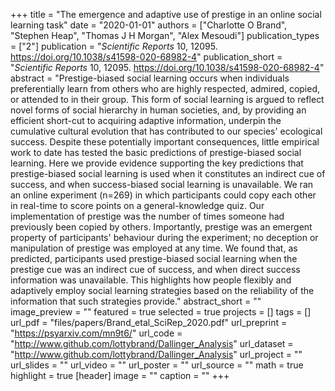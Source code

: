 +++
title = "The emergence and adaptive use of prestige in an online social learning task"
date = "2020-01-01"
authors = ["Charlotte O Brand", "Stephen Heap", "Thomas J H Morgan", "Alex Mesoudi"]
publication_types = ["2"]
publication = "_Scientific Reports_ 10, 12095. https://doi.org/10.1038/s41598-020-68982-4"
publication_short = "_Scientific Reports_ 10, 12095. https://doi.org/10.1038/s41598-020-68982-4"
abstract = "Prestige-biased social learning occurs when individuals preferentially learn from others who are highly respected, admired, copied, or attended to in their group. This form of social learning is argued to reflect novel forms of social hierarchy in human societies, and, by providing an efficient short-cut to acquiring adaptive information, underpin the cumulative cultural evolution that has contributed to our species' ecological success. Despite these potentially important consequences, little empirical work to date has tested the basic predictions of prestige-biased social learning. Here we provide evidence supporting the key predictions that prestige-biased social learning is used when it constitutes an indirect cue of success, and when success-biased social learning is unavailable. We ran an online experiment (n=269) in which participants could copy each other in real-time to score points on a general-knowledge quiz. Our implementation of prestige was the number of times someone had previously been copied by others. Importantly, prestige was an emergent property of participants' behaviour during the experiment; no deception or manipulation of prestige was employed at any time. We found that, as predicted, participants used prestige-biased social learning when the prestige cue was an indirect cue of success, and when direct success information was unavailable. This highlights how people flexibly and adaptively employ social learning strategies based on the reliability of the information that such strategies provide."
abstract_short = ""
image_preview = ""
featured = true
selected = true
projects = []
tags = []
url_pdf = "files/papers/Brand_etal_SciRep_2020.pdf"
url_preprint = "https://psyarxiv.com/mn9t6/"
url_code = "http://www.github.com/lottybrand/Dallinger_Analysis"
url_dataset = "http://www.github.com/lottybrand/Dallinger_Analysis"
url_project = ""
url_slides = ""
url_video = ""
url_poster = ""
url_source = ""
math = true
highlight = true
[header]
image = ""
caption = ""
+++
